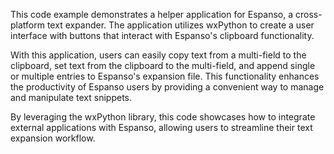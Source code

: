 This code example demonstrates a helper application for Espanso, a cross-platform text expander. The application utilizes wxPython to create a user interface with buttons that interact with Espanso's clipboard functionality.

With this application, users can easily copy text from a multi-field to the clipboard, set text from the clipboard to the multi-field, and append single or multiple entries to Espanso's expansion file. This functionality enhances the productivity of Espanso users by providing a convenient way to manage and manipulate text snippets.

By leveraging the wxPython library, this code showcases how to integrate external applications with Espanso, allowing users to streamline their text expansion workflow.